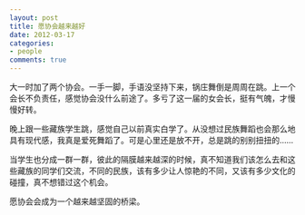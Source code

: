 ```yaml
---
layout: post
title: 愿协会越来越好
date: 2012-03-17
categories:
- people
comments: true
---
```

大一时加了两个协会。一手一脚，手语没坚持下来，锅庄舞倒是周周在跳。上一个会长不负责任，感觉协会没什么前途了。多亏了这一届的女会长，挺有气魄，才慢慢好转。



晚上跟一些藏族学生跳，感觉自己以前真实白学了。从没想过民族舞蹈也会那么地具有现代感，我真是爱死舞蹈了。可是心里还是放不开，总是跳的别别扭扭的……



当学生也分成一群一群，彼此的隔膜越来越深的时候，真不知道我们该怎么去和这些藏族的同学们交流，不同的民族，该有多少让人惊艳的不同，又该有多少文化的碰撞，真不想错过这个机会。



愿协会会成为一个越来越坚固的桥梁。
